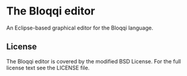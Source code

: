 # The Bloqqi editor

An Eclipse-based graphical editor for the Bloqqi language.

## License

The Bloqqi editor is covered by the modified BSD License. For the full license text see the LICENSE file.

